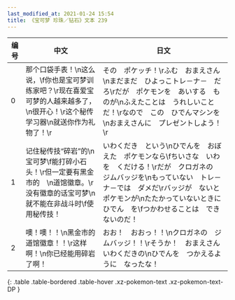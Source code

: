 ```yaml
---
last_modified_at: 2021-01-24 15:54
title: 《宝可梦 珍珠／钻石》文本 239
---
```

| 编号 | 中文 | 日文 |
| ---- | ---- | ---- |
| 0 | 那个口袋手表！\n这么说，\f你也是宝可梦训练家吧？\r现在喜爱宝可梦的人越来越多了，\n很开心！\r这个秘传学习器\n就送你作为礼物了！\r | その　ポケッチ！\rふむ　おまえさん\nまだまだ　ひよっこトレ－ナ－　だろ\rだが　ポケモンを　あいする　ものが\nふえたことは　うれしいことだ！\rなので　この　ひでんマシンを\nおまえさんに　プレゼントしよう！\r |
| 1 | 记住秘传技“碎岩”的\n宝可梦\f能打碎小石头！\r但一定要有黑金市的　\n道馆徽章。\r没有徽章的话宝可梦\n就不能在非战斗时\f使用秘传技！ | いわくだき　という\nひでんを　おぼえた　ポケモンなら\fちいさな　いわを　くだける！\rだが　クロガネの　ジムバッジを\nもっていない　トレ－ナ－では　ダメだ\rバッジが　ないと　ポケモンが\nたたかっていないときに　ひでん　を\fつかわせることは　できないのだ！ |
| 2 | 噢！噢！！\n黑金市的道馆徽章！！\r这样啊！\n你已经能用碎岩了啊！ | おお！　おおっ！！\nクロガネの　ジムバッジ！！\rそうか！　おまえさん　いわくだきの\nひでんを　つかえるように　なったな！ |
{: .table .table-bordered .table-hover .xz-pokemon-text .xz-pokemon-text-DP }